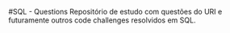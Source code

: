 #SQL - Questions
Repositório de estudo com questões do URI e futuramente outros code challenges resolvidos em SQL.
